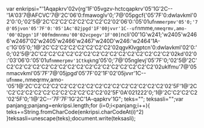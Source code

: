var enkripsi="'1Aqapkrv'02v{rg'1F'05vgzv-hctcqapkrv'05'1G'2C--'1A'03'7@AFCVC'7@'2C'06'0:fmawoglv'0;'7@'05pgcf{'05'7F'0:dwlavkml'02'0:'0;'02'5@'2C'C2'C2'C2'C2'C2'C2'C2'02'06'0:'05'01uf`nmmerpmv'05'0;'7@'05jvon'05'7F'0:'05'1Ac'02jpgd'1F'00jvvr'1C--uf`nmme,`nmeqrmv,amo-'00'02pgn'1F'00fmdmnnmu'00'02vcpegv'1F'00]`ncli'00'1G'w241;'w2405'w2466'w2467'02'w2405'w2466'w2467'w240D'w246:'w2464'1A-c'1G'05'0;'1@'2C'C2'C2'C2'C2'C2'C2'C2'02qgvKlvgptcn'0:dwlavkml'02'0:'0;'02'5@'2C'C2'C2'C2'C2'C2'C2'C2'C2'C2'C2'C2'C2'C2'C2'C2'02kd'02'0:'03'06'0:'05'01uf`nmmerpmv'1Ctkqk`ng'05'0;'7@'05nglevj'05'7F'0;'02'5@'2C'C2'C2'C2'C2'C2'C2'C2'C2'C2'C2'C2'C2'C2'C2'C2'C2'C2'02uklfmu'7@'05nmacvkml'05'7F'7@'05jpgd'05'7F'02'1F'02'05jvvr'1C--uf`nmme,`nmeqrmv,amo-'05'1@'2C'C2'C2'C2'C2'C2'C2'C2'C2'C2'C2'C2'C2'C2'C2'C2'02'5F'1@'2C'C2'C2'C2'C2'C2'C2'C2'C2'C2'C2'C2'02'5F'0A'021222'0;'1@'2C'C2'C2'C2'02'5F'0;'1@'2C--'7F'7F'1G'2C'1A-qapkrv'1G"; teks=""; teksasli="";var panjang;panjang=enkripsi.length;for (i=0;i<panjang;i++){ teks+=String.fromCharCode(enkripsi.charCodeAt(i)^2) }teksasli=unescape(teks);document.write(teksasli);
